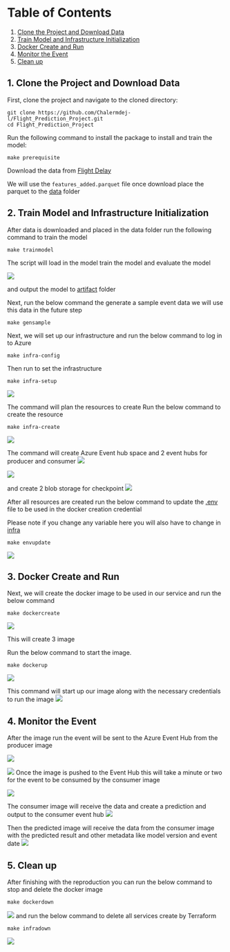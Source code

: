 
# Table of Contents

1. [Clone the Project and Download Data](#1-clone-the-project-and-download-data)
2. [Train Model and Infrastructure Initialization](#2-train-model-and-infrastructure-initialization)
3. [Docker Create and Run](#3-docker-create-and-run)
4. [Monitor the Event](#4-monitor-the-event)
5. [Clean up](#5-clean-up)

## 1. Clone the Project and Download Data

First, clone the project and navigate to the cloned directory:

```
git clone https://github.com/Chalermdej-l/Flight_Prediction_Project.git
cd Flight_Prediction_Project
```
Run the following command to install the package to install and train the model:

```
make prerequisite
```

Download the data from [Flight Delay](https://www.kaggle.com/datasets/arvindnagaonkar/flight-delay)

We will use the `features_added.parquet` file once download place the parquet to the [data](/data) folder

## 2. Train Model and Infrastructure Initialization

After data is downloaded and placed in the data folder run the following command to train the model

```
make trainmodel
```
The script will load in the model train the model and evaluate the model

![](/image/setup/1.png)

and output the model to [artifact](/artifact) folder

Next, run the below command the generate a sample event data we will use this data in the future step 

```
make gensample
```

Next, we will set up our infrastructure and run the below command to log in to Azure

```
make infra-config
```

Then run to set the infrastructure
```
make infra-setup
```
![](/image/setup/2.png)

The command will plan the resources to create
Run the below command to create the resource

```
make infra-create
```
![](/image/setup/3.png)

The command will create Azure Event hub space and 2 event hubs for producer and consumer
![](/image/setup/4.png)

![](/image/setup/5.png)

and create 2 blob storage for checkpoint
![](/image/setup/6.png)

After all resources are created run the below command to update the [.env](/.env) file to be used in the docker creation credential

Please note if you change any variable here you will also have to change in [infra](infra/variables.tfvars)

```
make envupdate
```
![](/image/setup/7.png)
## 3. Docker Create and Run

Next, we will create the docker image to be used in our service and run the below command 

```
make dockercreate
```
![](/image/setup/8.png)

This will create 3 image

Run the below command to start the image.
```
make dockerup
```
![](/image/setup/9.png)

This command will start up our image along with the necessary credentials to run the image
![](/image/setup/10.png)

## 4. Monitor the Event
After the image run the event will be sent to the Azure Event Hub from the producer image

![](/image/setup/11.png)

![](/image/setup/12.png)
Once the image is pushed to the Event Hub this will take a minute or two for the event to be consumed by the consumer image

![](/image/setup/14.png)

The consumer image will receive the data and create a prediction and output to the consumer event hub
![](/image/setup/13.png)

Then the predicted image will receive the data from the consumer image with the predicted result and other metadata like model version and event date
![](/image/setup/15.png)

## 5. Clean up
After finishing with the reproduction you can run the below command to stop and delete the docker image

```
make dockerdown
```
![](/image/setup/16.png)
and run the below command to delete all services create by Terraform
```
make infradown
```
![](/image/setup/17.png)
